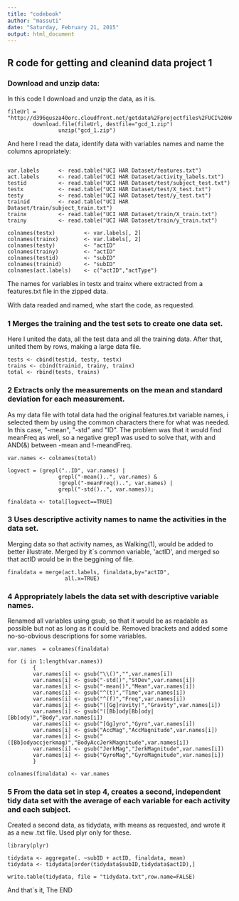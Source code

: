 ```yaml
---
title: "codebook"
author: "massuti"
date: "Saturday, February 21, 2015"
output: html_document
---
```


## R code for getting and cleanind data project 1

### Download and unzip data:
In this code I download and unzip the data, as it is.

```
fileUrl = "http://d396qusza40orc.cloudfront.net/getdata%2Fprojectfiles%2FUCI%20HAR%20Dataset.zip"
        download.file(fileUrl, destfile="gcd_1.zip")
                unzip("gcd_1.zip")
```

And here I read the data, identify data with variables names and name the columns apropriately:

```

var.labels      <- read.table("UCI HAR Dataset/features.txt")
act.labels      <- read.table("UCI HAR Dataset/activity_labels.txt")
testid          <- read.table("UCI HAR Dataset/test/subject_test.txt")
testx           <- read.table("UCI HAR Dataset/test/X_test.txt")
testy           <- read.table("UCI HAR Dataset/test/y_test.txt")
trainid         <- read.table("UCI HAR Dataset/train/subject_train.txt")
trainx          <- read.table("UCI HAR Dataset/train/X_train.txt")
trainy          <- read.table("UCI HAR Dataset/train/y_train.txt")

colnames(testx)         <- var.labels[, 2]
colnames(trainx)        <- var.labels[, 2]
colnames(testy)         <- "actID"
colnames(trainy)        <- "actID"
colnames(testid)        <- "subID"
colnames(trainid)       <- "subID"
colnames(act.labels)    <- c("actID","actType")

```
The names for variables in testx and trainx where extracted from a features.txt file in the zipped data.  

With data readed and named, whe start the code, as requested.  


### 1 Merges the training and the test sets to create one data set.  

Here I united the data, all the test data and all the training data. After that, united them by rows, making a large data file.  
  
```
tests <- cbind(testid, testy, testx)
trains <- cbind(trainid, trainy, trainx)
total <- rbind(tests, trains)

```


### 2 Extracts only the measurements on the mean and standard deviation for each measurement.   

As my data file with total data had the original features.txt variable names, i selected them by using the common characters there for what was needed. In this case, "-mean", "-std" and "ID". The problem was that it would find meanFreq as well, so a negative grep1 was used to solve that, with and AND(&) between -mean and !-meandFreq.  


```
var.names <- colnames(total)

logvect = (grepl("..ID", var.names) | 
                grepl("-mean()..", var.names) & 
                !grepl("-meanFreq()..", var.names) |
                grepl("-std()..", var.names));

finaldata <- total[logvect==TRUE]

```


### 3 Uses descriptive activity names to name the activities in the data set.   

Merging data so that activity names, as Walking(1), would be added to better illustrate. Merged by it`s common variable, 'actID', and merged so that actID would be in the beggining of file.  


```
finaldata = merge(act.labels, finaldata,by="actID",
                  all.x=TRUE)

```


### 4 Appropriately labels the data set with descriptive variable names.   


Renamed all variables using gsub, so that it would be as readable as possible but not as long as it could be. Removed brackets and added some no-so-obvious descriptions for some variables.  


```
var.names  = colnames(finaldata)

for (i in 1:length(var.names)) 
        {
        var.names[i] <- gsub("\\()","",var.names[i])
        var.names[i] <- gsub("-std()","StDev",var.names[i])
        var.names[i] <- gsub("-mean()","Mean",var.names[i])
        var.names[i] <- gsub("^(t)","Time",var.names[i])
        var.names[i] <- gsub("^(f)","Freq",var.names[i])
        var.names[i] <- gsub("([Gg]ravity)","Gravity",var.names[i])
        var.names[i] <- gsub("([Bb]ody[Bb]ody|[Bb]ody)","Body",var.names[i])
        var.names[i] <- gsub("[Gg]yro","Gyro",var.names[i])
        var.names[i] <- gsub("AccMag","AccMagnitude",var.names[i])
        var.names[i] <- gsub("([Bb]odyaccjerkmag)","BodyAccJerkMagnitude",var.names[i])
        var.names[i] <- gsub("JerkMag","JerkMagnitude",var.names[i])
        var.names[i] <- gsub("GyroMag","GyroMagnitude",var.names[i])
        }

colnames(finaldata) <- var.names

```


### 5 From the data set in step 4, creates a second, independent tidy data set with the average of each variable for each activity and each subject.   

Created a second data, as tidydata, with means as requested, and wrote it as a new .txt file. Used plyr only for these.  


```
library(plyr)

tidydata <- aggregate(. ~subID + actID, finaldata, mean)
tidydata <- tidydata[order(tidydata$subID,tidydata$actID),]

write.table(tidydata, file = "tidydata.txt",row.name=FALSE)

```

And that`s it, The END

